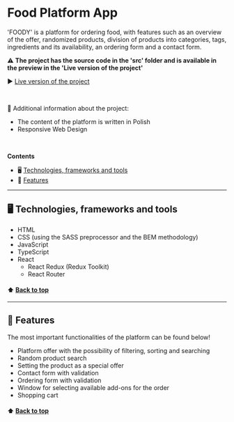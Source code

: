 # **Food Platform App**

'FOODY' is a platform for ordering food, with features such as an overview of the offer, randomized products, division of products into categories, tags, ingredients and its availability, an ordering form and a contact form.

⚠️ **The project has the source code in the 'src' folder and is available in the preview in the 'Live version of the project'**

▶️ [Live version of the project](https://bartszal2.github.io/food-platform-app)

<br>

📌 Additional information about the project:
* The content of the platform is written in Polish
* Responsive Web Design

<br>

**Contents**
* 🖥️ [Technologies, frameworks and tools](#technologies-frameworks-and-tools)
* 📂 [Features](#features)

---

## 🖥️ Technologies, frameworks and tools
* HTML
* CSS (using the SASS preprocessor and the BEM methodology)
* JavaScript
* TypeScript
* React
    * React Redux (Redux Toolkit)
    * React Router

#### ⬆️ [Back to top](#food-platform-app)
---

## 📂 Features
The most important functionalities of the platform can be found below!

* Platform offer with the possibility of filtering, sorting and searching
* Random product search
* Setting the product as a special offer
* Contact form with validation
* Ordering form with validation
* Window for selecting available add-ons for the order
* Shopping cart

#### ⬆️ [Back to top](#food-platform-app)
